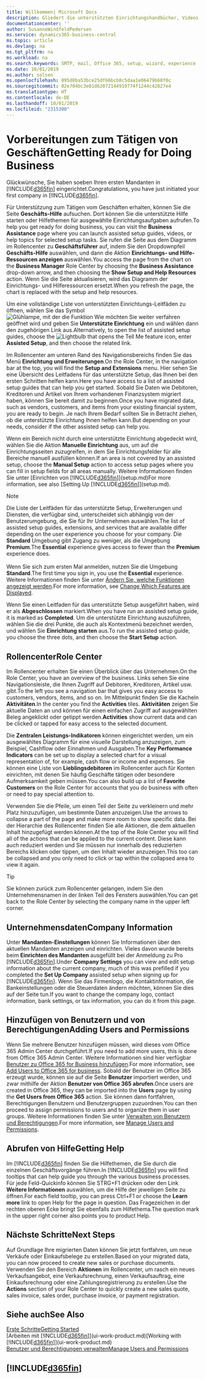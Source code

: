 ```yaml
---
title: Willkommen| Microsoft Docs
description: Gliedert die unterstützten Einrichtungshandbücher, Videos, Hilfethemen, Seiten, die sie verwenden, um Business Central zu nutzen.
documentationcenter: ''
author: SusanneWindfeldPedersen
ms.service: dynamics365-business-central
ms.topic: article
ms.devlang: na
ms.tgt_pltfrm: na
ms.workload: na
ms.search.keywords: SMTP, mail, Office 365, setup, wizard, experience
ms.date: 10/01/2019
ms.author: solsen
ms.openlocfilehash: 095d8ba53bce25df66bcb8c5daa1e06479b68f0c
ms.sourcegitcommit: 02e704bc3e01d62072144919774f1244c42827e4
ms.translationtype: HT
ms.contentlocale: de-DE
ms.lasthandoff: 10/01/2019
ms.locfileid: "2315300"
---
```

# <a name="getting-ready-for-doing-business"></a><span data-ttu-id="607db-103">Vorbereitungen zum Tätigen von Geschäften</span><span class="sxs-lookup"><span data-stu-id="607db-103">Getting Ready for Doing Business</span></span>
<span data-ttu-id="607db-104">Glückwünsche, Sie haben soeben Ihren ersten Mandanten in [!INCLUDE[d365fin](includes/d365fin_md.md)]  eingerichtet.</span><span class="sxs-lookup"><span data-stu-id="607db-104">Congratulations, you have just initiated your first company in [!INCLUDE[d365fin](includes/d365fin_md.md)].</span></span>

<span data-ttu-id="607db-105">Für Unterstützung zum Tätigen vom Geschäften erhalten, können Sie die Seite **Geschäfts-Hilfe** aufsuchen. Dort können Sie die unterstützte Hilfe starten oder Hilfethemen für ausgewählte Einrichtungsaufgaben aufrufen.</span><span class="sxs-lookup"><span data-stu-id="607db-105">To help you get ready for doing business, you can visit the **Business Assistance** page where you can launch assisted setup guides, videos, or help topics for selected setup tasks.</span></span> <span data-ttu-id="607db-106">Sie rufen die Seite aus dem Diagramm im Rollencenter zu **Geschäftsführer** auf, indem Sie den Dropdownpfeil **Geschäfts-Hilfe** auswählen, und dann die Aktion **Einrichtungs- und Hilfe-Ressourcen anzeigen** auswählen.</span><span class="sxs-lookup"><span data-stu-id="607db-106">You access the page from the chart on the **Business Manager** Role Center by choosing the **Business Assistance** drop-down arrow, and then choosing the **Show Setup and Help Resources** action.</span></span> <span data-ttu-id="607db-107">Wenn Sie die Seite aktualisieren, wird das Diagramm der Einrichtungs- und Hilferessourcen ersetzt.</span><span class="sxs-lookup"><span data-stu-id="607db-107">When you refresh the page, the chart is replaced with the setup and help resources.</span></span>

<span data-ttu-id="607db-108">Um eine vollständige Liste von unterstützten Einrichtungs-Leitfäden zu öffnen, wählen Sie das Symbol ![Glühlampe, mit der die Funktion Wie möchten Sie weiter verfahren](media/ui-search/search_small.png "Wie möchten Sie weiter verfahren") geöffnet wird und geben Sie **Unterstützte Einrichtung** ein und wählen dann den zugehörigen Link aus.</span><span class="sxs-lookup"><span data-stu-id="607db-108">Alternatively, to open the list of assisted setup guides, choose the ![Lightbulb that opens the Tell Me feature](media/ui-search/search_small.png "Tell me what you want to do") icon, enter **Assisted Setup**, and then choose the related link.</span></span>

<span data-ttu-id="607db-109">Im Rollencenter am unteren Rand des Navigationsbereichs finden Sie das Menü **Einrichtung und Erweiterungen**.</span><span class="sxs-lookup"><span data-stu-id="607db-109">On the Role Center, in the navigation bar at the top, you will find the **Setup and Extensions** menu.</span></span> <span data-ttu-id="607db-110">Hier sehen Sie eine Übersicht des Leitfadens für das unterstützte Setup, das Ihnen bei den ersten Schritten helfen kann.</span><span class="sxs-lookup"><span data-stu-id="607db-110">Here you have access to a list of assisted setup guides that can help you get started.</span></span> <span data-ttu-id="607db-111">Sobald Sie Daten wie Debitoren, Kreditoren und Artikel von Ihrem vorhandenen Finanzsystem migriert haben, können Sie bereit damit zu beginnen.</span><span class="sxs-lookup"><span data-stu-id="607db-111">Once you have migrated data, such as vendors, customers, and items from your existing financial system, you are ready to begin.</span></span> <span data-ttu-id="607db-112">Je nach Ihrem Bedarf sollten Sie in Betracht ziehen, ob die unterstützte Einrichtung Ihnen helfen kann.</span><span class="sxs-lookup"><span data-stu-id="607db-112">But depending on your needs, consider if the other assisted setup can help you.</span></span>

<span data-ttu-id="607db-113">Wenn ein Bereich nicht durch eine unterstützte Einrichtung abgedeckt wird, wählen Sie die Aktion **Manuelle Einrichtung** aus, um auf die Einrichtungsseiten zuzugreifen, in dem Sie Einrichtungsfelder für alle Bereiche manuell ausfüllen können.</span><span class="sxs-lookup"><span data-stu-id="607db-113">If an area is not covered by an assisted setup, choose the **Manual Setup** action to access setup pages where you can fill in setup fields for all areas manually.</span></span> <span data-ttu-id="607db-114">Weitere Informationen finden Sie unter [Einrichten von [!INCLUDE[d365fin](includes/d365fin_md.md)]](setup.md)</span><span class="sxs-lookup"><span data-stu-id="607db-114">For more information, see also [Setting Up [!INCLUDE[d365fin](includes/d365fin_md.md)]](setup.md).</span></span>

> [!NOTE]  
> <span data-ttu-id="607db-115">Die Liste der Leitfäden für das unterstützte Setup, Erweiterungen und Diensten, die verfügbar sind, unterscheidet sich abhängig von der Benutzerumgebung, die Sie für Ihr Unternehmen auswählen.</span><span class="sxs-lookup"><span data-stu-id="607db-115">The list of assisted setup guides, extensions, and services that are available differ depending on the user experience you choose for your company.</span></span> <span data-ttu-id="607db-116">Die **Standard** Umgebung gibt Zugang zu weniger, als die Umgebung **Premium**.</span><span class="sxs-lookup"><span data-stu-id="607db-116">The **Essential** experience gives access to fewer than the **Premium** experience does.</span></span><br /><br />
> <span data-ttu-id="607db-117">Wenn Sie sich zum ersten Mal anmelden, nutzen Sie die Umgebung **Standard**.</span><span class="sxs-lookup"><span data-stu-id="607db-117">The first time you sign in, you use the **Essential** experience.</span></span> <span data-ttu-id="607db-118">Weitere Informationen finden Sie unter [Ändern Sie, welche Funktionen angezeigt werden](ui-experiences.md).</span><span class="sxs-lookup"><span data-stu-id="607db-118">For more information, see [Change Which Features are Displayed](ui-experiences.md).</span></span>

<span data-ttu-id="607db-119">Wenn Sie einen Leitfaden für das unterstützte Setup ausgeführt haben, wird er als **Abgeschlossen** markiert.</span><span class="sxs-lookup"><span data-stu-id="607db-119">When you have run an assisted setup guide, it is marked as **Completed**.</span></span> <span data-ttu-id="607db-120">Um die unterstützte Einrichtung auszuführen, wählen Sie die drei Punkte, die auch als Kontextmenü bezeichnet werden, und wählen Sie **Einrichtung starten** aus.</span><span class="sxs-lookup"><span data-stu-id="607db-120">To run the assisted setup guide, you choose the three dots, and then choose the **Start Setup** action.</span></span>

## <a name="role-center"></a><span data-ttu-id="607db-121">Rollencenter</span><span class="sxs-lookup"><span data-stu-id="607db-121">Role Center</span></span>
<span data-ttu-id="607db-122">Im Rollencenter erhalten Sie einen Überblick über das Unternehmen.</span><span class="sxs-lookup"><span data-stu-id="607db-122">On the Role Center, you have an overview of the business.</span></span> <span data-ttu-id="607db-123">Links sehen Sie eine Navigationsleiste, die Ihnen Zugriff auf Debitoren, Kreditoren, Artikel usw. gibt.</span><span class="sxs-lookup"><span data-stu-id="607db-123">To the left you see a navigation bar that gives you easy access to customers, vendors, items, and so on.</span></span> <span data-ttu-id="607db-124">Im Mittelpunkt finden Sie die Kacheln **Aktivitäten**.</span><span class="sxs-lookup"><span data-stu-id="607db-124">In the center you find the **Activities** tiles.</span></span> <span data-ttu-id="607db-125">**Aktivitäten** zeigen Sie aktuelle Daten an und können für einen einfachen Zugriff auf ausgewählten Beleg angeklickt oder getippt werden.</span><span class="sxs-lookup"><span data-stu-id="607db-125">**Activities** show current data and can be clicked or tapped for easy access to the selected document.</span></span>

<span data-ttu-id="607db-126">Die **Zentralen Leistungs-Indikatoren** können eingerichtet werden, um ein ausgewähltes Diagramm für eine visuelle Darstellung anzuzeigen, zum Beispiel, Cashflow oder Einnahmen und Ausgaben.</span><span class="sxs-lookup"><span data-stu-id="607db-126">The **Key Performance Indicators** can be set up to display a selected chart for a visual representation of, for example, cash flow or income and expenses.</span></span> <span data-ttu-id="607db-127">Sie können eine Liste von **Lieblingsdebitoren** im Rollencenter auch für Konten einrichten, mit denen Sie häufig Geschäfte tätigen oder besondere Aufmerksamkeit geben müssen.</span><span class="sxs-lookup"><span data-stu-id="607db-127">You can also build up a list of **Favorite Customers** on the Role Center for accounts that you do business with often or need to pay special attention to.</span></span>

<span data-ttu-id="607db-128">Verwenden Sie die Pfeile, um einen Teil der Seite zu verkleinern und mehr Platz hinzuzufügen, um bestimmte Daten anzuzeigen.</span><span class="sxs-lookup"><span data-stu-id="607db-128">Use the arrows to collapse a part of the page and make more room to show specific data.</span></span> <span data-ttu-id="607db-129">Bei der Hierarchie des Rollencenter finden Sie alle Aktionen, die dem aktuellen Inhalt hinzugefügt werden können.</span><span class="sxs-lookup"><span data-stu-id="607db-129">At the top of the Role Center you will find all of the actions that can be applied to the current content.</span></span> <span data-ttu-id="607db-130">Diese kann auch reduziert werden und Sie müssen nur innerhalb des reduzierten Bereichs klicken oder tippen, um den Inhalt wieder anzuzeigen.</span><span class="sxs-lookup"><span data-stu-id="607db-130">This too can be collapsed and you only need to click or tap within the collapsed area to view it again.</span></span>

> [!TIP]  
> <span data-ttu-id="607db-131">Sie können zurück zum Rollencenter gelangen, indem Sie den Unternehmensnamen in der linken Teil des Fensters auswählen.</span><span class="sxs-lookup"><span data-stu-id="607db-131">You can get back to the Role Center by selecting the company name in the upper left corner.</span></span>

## <a name="company-information"></a><span data-ttu-id="607db-132">Unternehmensdaten</span><span class="sxs-lookup"><span data-stu-id="607db-132">Company Information</span></span>
<span data-ttu-id="607db-133">Unter **Mandanten-Einstellungen** können Sie Informationen über den aktuellen Mandanten anzeigen und einrichten. Vieles davon wurde bereits beim **Einrichten des Mandanten** ausgefüllt bei der Anmeldung zu Pro [!INCLUDE[d365fin](includes/d365fin_md.md)].</span><span class="sxs-lookup"><span data-stu-id="607db-133">Under **Company Settings** you can view and edit setup information about the current company, much of this was prefilled if you completed the **Set Up Company** assisted setup when signing up for [!INCLUDE[d365fin](includes/d365fin_md.md)].</span></span> <span data-ttu-id="607db-134">Wenn Sie das Firmenlogo, die Kontaktinformation, die Bankeinstellungen oder die Steuerdaten ändern möchten, können Sie dies auf der Seite tun.</span><span class="sxs-lookup"><span data-stu-id="607db-134">If you want to change the company logo, contact information, bank settings, or tax information, you can do it from this page.</span></span>    

## <a name="adding-users-and-permissions"></a><span data-ttu-id="607db-135">Hinzufügen von Benutzern und von Berechtigungen</span><span class="sxs-lookup"><span data-stu-id="607db-135">Adding Users and Permissions</span></span>
<span data-ttu-id="607db-136">Wenn Sie mehrere Benutzer hinzufügen müssen, wird dieses vom Office 365 Admin Center durchgeführt.</span><span class="sxs-lookup"><span data-stu-id="607db-136">If you need to add more users, this is done from Office 365 Admin Center.</span></span> <span data-ttu-id="607db-137">Weitere Informationen sind hier verfügbar [Benutzer zu Office 365 for Business hinzufügen](https://support.office.com/en-us/article/Add-users-to-Office-365-for-business-435ccec3-09dd-4587-9ebd-2f3cad6bc2bc).</span><span class="sxs-lookup"><span data-stu-id="607db-137">For more information, see [Add Users to Office 365 for business](https://support.office.com/en-us/article/Add-users-to-Office-365-for-business-435ccec3-09dd-4587-9ebd-2f3cad6bc2bc).</span></span> <span data-ttu-id="607db-138">Sobald der Benutzer im Office 365 erzeugt wurde, können sie auf die Seite **Benutzer** importiert werden, und zwar mithilfe der Aktion **Benutzer von Office 365 abrufen**.</span><span class="sxs-lookup"><span data-stu-id="607db-138">Once users are created in Office 365, they can be imported into the **Users** page by using the **Get Users from Office 365** action.</span></span> <span data-ttu-id="607db-139">Sie können dann fortfahren, Berechtigungen Benutzern und Benutzergruppen zuzuordnen.</span><span class="sxs-lookup"><span data-stu-id="607db-139">You can then proceed to assign permissions to users and to organize them in user groups.</span></span> <span data-ttu-id="607db-140">Weitere Informationen finden Sie unter [Verwalten von Benutzern und Berechtigungen](ui-how-users-permissions.md).</span><span class="sxs-lookup"><span data-stu-id="607db-140">For more information, see [Manage Users and Permissions](ui-how-users-permissions.md).</span></span>  

## <a name="getting-help"></a><span data-ttu-id="607db-141">Abrufen von Hilfe</span><span class="sxs-lookup"><span data-stu-id="607db-141">Getting Help</span></span>
<span data-ttu-id="607db-142">Im [!INCLUDE[d365fin](includes/d365fin_md.md)] finden Sie die Hilfethemen, die Sie durch die einzelnen Geschäftsvorgänge führen.</span><span class="sxs-lookup"><span data-stu-id="607db-142">In [!INCLUDE[d365fin](includes/d365fin_md.md)] you will find tooltips that can help guide you through the various business processes.</span></span> <span data-ttu-id="607db-143">Für jede Feld-Quickinfo können Sie STRG+F1 drücken oder den Link **Weitere Informationen** auswählen, um die Hilfe der jeweiligen Seite zu öffnen.</span><span class="sxs-lookup"><span data-stu-id="607db-143">For each field tooltip, you can press Ctrl+F1 or choose the **Learn more** link to open Help for the page in question.</span></span> <span data-ttu-id="607db-144">Das Fragezeichen in der rechten oberen Ecke bringt Sie ebenfalls zum Hilfethema.</span><span class="sxs-lookup"><span data-stu-id="607db-144">The question mark in the upper right corner also points you to product Help.</span></span>

## <a name="next-steps"></a><span data-ttu-id="607db-145">Nächste Schritte</span><span class="sxs-lookup"><span data-stu-id="607db-145">Next Steps</span></span>
<span data-ttu-id="607db-146">Auf Grundlage Ihre migrierten Daten können Sie jetzt fortfahren, um neue Verkäufe oder Einkaufsbelege zu erstellen.</span><span class="sxs-lookup"><span data-stu-id="607db-146">Based on your migrated data, you can now proceed to create new sales or purchase documents.</span></span> <span data-ttu-id="607db-147">Verwenden Sie den Bereich **Aktionen** im Rollencenter, um rasch ein neues Verkaufsangebot, eine Verkaufsrechnung, einen Verkaufsauftrag, eine Einkaufsrechnung oder eine Zahlungsregistrierung zu erstellen.</span><span class="sxs-lookup"><span data-stu-id="607db-147">Use the **Actions** section of your Role Center to quickly create a new sales quote, sales invoice, sales order, purchase invoice, or payment registration.</span></span>

## <a name="see-also"></a><span data-ttu-id="607db-148">Siehe auch</span><span class="sxs-lookup"><span data-stu-id="607db-148">See Also</span></span>
[<span data-ttu-id="607db-149">Erste Schritte</span><span class="sxs-lookup"><span data-stu-id="607db-149">Getting Started</span></span>](product-get-started.md)  
<span data-ttu-id="607db-150">[Arbeiten mit [!INCLUDE[d365fin](includes/d365fin_md.md)]](ui-work-product.md)</span><span class="sxs-lookup"><span data-stu-id="607db-150">[Working with [!INCLUDE[d365fin](includes/d365fin_md.md)]](ui-work-product.md)</span></span>  
[<span data-ttu-id="607db-151">Benutzer und Berechtigungen verwalten</span><span class="sxs-lookup"><span data-stu-id="607db-151">Manage Users and Permissions</span></span>](ui-how-users-permissions.md)

## [!INCLUDE[d365fin](includes/free_trial_md.md)]  
